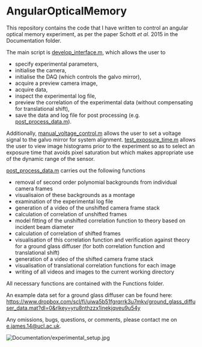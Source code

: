 # AngularOpticalMemory

This repository contains the code that I have written to control an angular optical memory experiment, as per the paper Schott _et al_. 2015 in the Documentation folder. 

The main script is [develop_interface.m](https://github.com/edggjames/AngularOpticalMemory/blob/main/develop_interface.m), which allows the user to 
- specify experimental parameters,
- initialise the camera,
- initialise the DAQ (which controls the galvo mirror),
- acquire a preview camera image,
- acquire data,
- inspect the experimental log file,
- preview the correlation of the experimental data (without compensating for translational shift),
- save the data and log file for post processing (e.g. [post_process_data.m](https://github.com/edggjames/AngularOpticalMemory/blob/main/post_process_data.m)).

Additionally, [manual_voltage_control.m](https://github.com/edggjames/AngularOpticalMemory/blob/main/manual_voltage_control.m) allows the user to set a voltage signal to the galvo mirror for system alignment. [test_exposure_time.m](https://github.com/edggjames/AngularOpticalMemory/blob/main/test_exposure_time.m) allows the user to view image histograms prior to the experiment so as to select an exposure time that avoids pixel saturation but which makes appropriate use of the dynamic range of the sensor. 

[post_process_data.m](https://github.com/edggjames/AngularOpticalMemory/blob/main/post_process_data.m) carries out the following functions
- removal of second order polynomial backgrounds from individual camera frames
- visualisaion of these backgrounds as a montage
- examination of the experimental log file
- generation of a video of the unshifted camera frame stack
- calculation of correlation of unshifted frames
- model fitting of the unshifted correlation function to theory based on incident beam diameter
- calculation of correlation of shifted frames
- visualisation of this correlation function and verification against theory for a ground glass diffuser (for both correlation function and translational shift)
- generation of a video of the shifted camera frame stack
- visualisation of translational correlation functions for each image
- writing of all videos and images to the current working directory

All necessary functions are contained with the Functions folder.

An example data set for a ground glass diffuser can be found here: https://www.dropbox.com/scl/fi/uiwa5b51fgrqrrk3u7mkv/ground_glass_diffuser_data.mat?dl=0&rlkey=yru8nthzzx1inekjqveu9u54y 

Any omissions, bugs, questions, or comments, please contact me on <e.james.14@ucl.ac.uk>.

![Documentation/experimental_setup.jpg
](https://github.com/edggjames/AngularOpticalMemory/blob/main/Documentation/experimental_setup.jpg)
